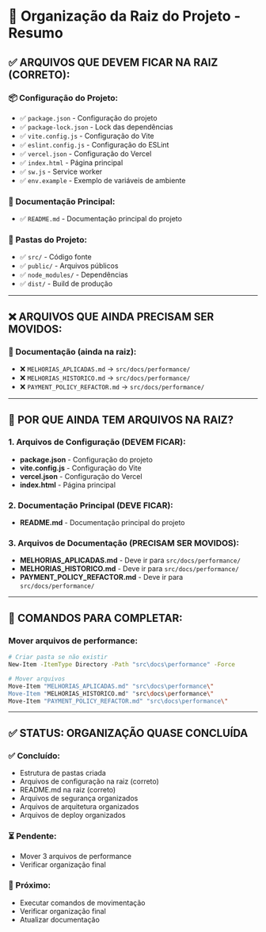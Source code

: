 # 📁 Organização da Raiz do Projeto - Resumo

## ✅ **ARQUIVOS QUE DEVEM FICAR NA RAIZ (CORRETO):**

### **📦 Configuração do Projeto:**
- ✅ `package.json` - Configuração do projeto
- ✅ `package-lock.json` - Lock das dependências
- ✅ `vite.config.js` - Configuração do Vite
- ✅ `eslint.config.js` - Configuração do ESLint
- ✅ `vercel.json` - Configuração do Vercel
- ✅ `index.html` - Página principal
- ✅ `sw.js` - Service worker
- ✅ `env.example` - Exemplo de variáveis de ambiente

### **📖 Documentação Principal:**
- ✅ `README.md` - Documentação principal do projeto

### **📁 Pastas do Projeto:**
- ✅ `src/` - Código fonte
- ✅ `public/` - Arquivos públicos
- ✅ `node_modules/` - Dependências
- ✅ `dist/` - Build de produção

---

## ❌ **ARQUIVOS QUE AINDA PRECISAM SER MOVIDOS:**

### **📝 Documentação (ainda na raiz):**
- ❌ `MELHORIAS_APLICADAS.md` → `src/docs/performance/`
- ❌ `MELHORIAS_HISTORICO.md` → `src/docs/performance/`
- ❌ `PAYMENT_POLICY_REFACTOR.md` → `src/docs/performance/`

---

## 🎯 **POR QUE AINDA TEM ARQUIVOS NA RAIZ?**

### **1. Arquivos de Configuração (DEVEM FICAR):**
- **package.json** - Configuração do projeto
- **vite.config.js** - Configuração do Vite
- **vercel.json** - Configuração do Vercel
- **index.html** - Página principal

### **2. Documentação Principal (DEVE FICAR):**
- **README.md** - Documentação principal do projeto

### **3. Arquivos de Documentação (PRECISAM SER MOVIDOS):**
- **MELHORIAS_APLICADAS.md** - Deve ir para `src/docs/performance/`
- **MELHORIAS_HISTORICO.md** - Deve ir para `src/docs/performance/`
- **PAYMENT_POLICY_REFACTOR.md** - Deve ir para `src/docs/performance/`

---

## 🚀 **COMANDOS PARA COMPLETAR:**

### **Mover arquivos de performance:**
```bash
# Criar pasta se não existir
New-Item -ItemType Directory -Path "src\docs\performance" -Force

# Mover arquivos
Move-Item "MELHORIAS_APLICADAS.md" "src\docs\performance\"
Move-Item "MELHORIAS_HISTORICO.md" "src\docs\performance\"
Move-Item "PAYMENT_POLICY_REFACTOR.md" "src\docs\performance\"
```

---

## ✅ **STATUS: ORGANIZAÇÃO QUASE CONCLUÍDA**

### **✅ Concluído:**
- Estrutura de pastas criada
- Arquivos de configuração na raiz (correto)
- README.md na raiz (correto)
- Arquivos de segurança organizados
- Arquivos de arquitetura organizados
- Arquivos de deploy organizados

### **⏳ Pendente:**
- Mover 3 arquivos de performance
- Verificar organização final

### **🎯 Próximo:**
- Executar comandos de movimentação
- Verificar organização final
- Atualizar documentação
